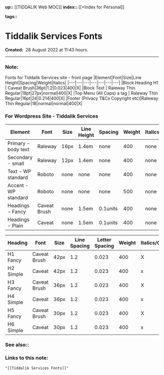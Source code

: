 **up::** [[TIDDALIK Web MOC]]
**index::** [[+Index for Personal]]
 

**tags::** 

# Tiddalik Services Fonts

**Created:**  28 August 2022 at  11:43 hours.

___
### Note:

Fonts for Tiddalik Services site - front page
 |Element|Font|Size|Line Height|Spacing|Weight|Italics|
 |---|---|---|---|---|---|---|
 |Block Heading H1 | Caveat Brush|36pt|1.2|0.023|400|X|
 |Block Text | Raleway Thin Regular|18pt|27px|normal|400|X|
 |Top Menu (All Caps) a tag | Raleway Thin Regular|16pt|24|0.214|400|X|
 |Footer (Privacy T&Cs Copyright etc)|Raleway Thin Regular|18|normal|normal|400|X|
	
### For Wordpress Site - Tiddalik Services
 |Element|Font|Size|Line Height|Spacing|Weight|Italics|
 |---|---|---|---|---|---|---|
 |Primary - body text|Raleway|16px|1.4em|none|400|none|
 |Secondary - small|Raleway|12px|1.4em|none|400|none|
 |Text - WP standard|Roboto|none|none|none|400|none|
 |Accent - WP standard|Roboto|none|none|none|500|none|
 |Headings - Fancy|Caveat Brush|none|1.5em|0.1units|400|none|
 |Headings - Plain|Caveat|none|1.5em|0.1units|400|none|

 |Heading|Font|Size|Line Spacing|Letter Spacing|Weight|Italics/Other|
 |---|---|---|---|---|---|---|
 |H1 Fancy| Caveat Brush|42px|1.2|0.023|400|X|
 |H2 Simple|Caveat|42px|1.2|0.023|400|x|
 |H3 Fancy| Caveat Brush|36px|1.2|0.023|400|X|
 |H4 Simple|Caveat|36px|1.2|0.023|400|x|
 |H5 Fancy| Caveat Brush|30px|1.2|0.023|400|X|
 |H6 Simple|Caveat|30px|1.2|0.023|400|x|
 	


### **See also::** 

### Links to this note:
```query
"[[Tiddalik Services Fonts]]"
```

